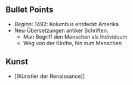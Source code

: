 
Bullet Points
---
- _Beginn_: 1492: Kolumbus entdeckt Amerika
- Neu-Übersetzungen antiker Schriften: 
	- Man Begriff den Menschen als Individuum
	- Weg von der Kirche, hin zum Menschen


Kunst
---
- [[Künstler der Renaissance]]

